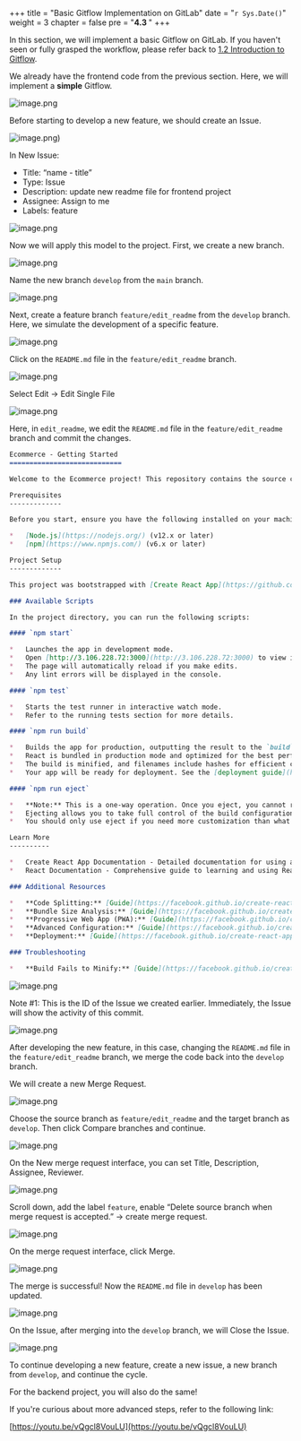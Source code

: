 +++
title = "Basic Gitflow Implementation on GitLab"
date = "`r Sys.Date()`" 
weight = 3
chapter = false
pre = "<b>4.3 </b>"
+++


In this section, we will implement a basic Gitflow on GitLab. If you haven't seen or fully grasped the workflow, please refer back to [1.2 Introduction to Gitflow](1-introduction/1.2-gitflow).

We already have the frontend code from the previous section. Here, we will implement a **simple** Gitflow.

![image.png](/images/4-setupgitlab/4.3-gitflow/image.png?featherlight=false&width=60pc)

Before starting to develop a new feature, we should create an Issue.

![image.png](/images/4-setupgitlab/4.3-gitflow/image1.png?featherlight=false&width=60pc))

In New Issue:

- Title: “name - title”
- Type: Issue
- Description: update new readme file for frontend project
- Assignee: Assign to me
- Labels: feature

![image.png](/images/4-setupgitlab/4.3-gitflow/image2.png?featherlight=false&width=60pc)

Now we will apply this model to the project. First, we create a new branch.

![image.png](/images/4-setupgitlab/4.3-gitflow/image3.png?featherlight=false&width=60pc)

Name the new branch `develop` from the `main` branch.

![image.png](/images/4-setupgitlab/4.3-gitflow/image15.png?featherlight=false&width=40pc)

Next, create a feature branch `feature/edit_readme` from the `develop` branch. Here, we simulate the development of a specific feature.

![image.png](/images/4-setupgitlab/4.3-gitflow/image16.png?featherlight=false&width=40pc)

Click on the `README.md` file in the `feature/edit_readme` branch.

![image.png](/images/4-setupgitlab/4.3-gitflow/image4.png?featherlight=false&width=60pc)

Select Edit → Edit Single File 

![image.png](/images/4-setupgitlab/4.3-gitflow/image5.png?featherlight=false&width=60pc)

Here, in `edit_readme`, we edit the `README.md` file in the `feature/edit_readme` branch and commit the changes.

```markdown
Ecommerce - Getting Started
============================

Welcome to the Ecommerce project! This repository contains the source code for an online shoe store built using React. This guide will help you get started with setting up, running, and deploying the project.

Prerequisites
-------------

Before you start, ensure you have the following installed on your machine:

*   [Node.js](https://nodejs.org/) (v12.x or later)
*   [npm](https://www.npmjs.com/) (v6.x or later)

Project Setup
-------------

This project was bootstrapped with [Create React App](https://github.com/facebook/create-react-app).

### Available Scripts

In the project directory, you can run the following scripts:

#### `npm start`

*   Launches the app in development mode.
*   Open [http://3.106.228.72:3000](http://3.106.228.72:3000) to view it in the browser.
*   The page will automatically reload if you make edits.
*   Any lint errors will be displayed in the console.

#### `npm test`

*   Starts the test runner in interactive watch mode.
*   Refer to the running tests section for more details.

#### `npm run build`

*   Builds the app for production, outputting the result to the `build` folder.
*   React is bundled in production mode and optimized for the best performance.
*   The build is minified, and filenames include hashes for efficient caching.
*   Your app will be ready for deployment. See the [deployment guide](https://facebook.github.io/create-react-app/docs/deployment) for more information.

#### `npm run eject`

*   **Note:** This is a one-way operation. Once you eject, you cannot revert this action.
*   Ejecting allows you to take full control of the build configurations (webpack, Babel, ESLint, etc.).
*   You should only use eject if you need more customization than what Create React App provides.

Learn More
----------

*   Create React App Documentation - Detailed documentation for using and configuring Create React App.
*   React Documentation - Comprehensive guide to learning and using React.

### Additional Resources

*   **Code Splitting:** [Guide](https://facebook.github.io/create-react-app/docs/code-splitting) on how to split your code into smaller bundles.
*   **Bundle Size Analysis:** [Guide](https://facebook.github.io/create-react-app/docs/analyzing-the-bundle-size) for analyzing the size of your bundles.
*   **Progressive Web App (PWA):** [Guide](https://facebook.github.io/create-react-app/docs/making-a-progressive-web-app) on making your app a PWA.
*   **Advanced Configuration:** [Guide](https://facebook.github.io/create-react-app/docs/advanced-configuration) for advanced customization.
*   **Deployment:** [Guide](https://facebook.github.io/create-react-app/docs/deployment) on how to deploy your app to different hosting platforms.

### Troubleshooting

*   **Build Fails to Minify:** [Guide](https://facebook.github.io/create-react-app/docs/troubleshooting#npm-run-build-fails-to-minify) to troubleshoot issues with the build process.
```

![image.png](/images/4-setupgitlab/4.3-gitflow/image6.png?featherlight=false&width=60pc)

Note #1: This is the ID of the Issue we created earlier. Immediately, the Issue will show the activity of this commit.

![image.png](/images/4-setupgitlab/4.3-gitflow/image7.png?featherlight=false&width=60pc)

After developing the new feature, in this case, changing the `README.md` file in the `feature/edit_readme` branch, we merge the code back into the `develop` branch.

We will create a new Merge Request.

![image.png](/images/4-setupgitlab/4.3-gitflow/image8.png?featherlight=false&width=60pc)

Choose the source branch as `feature/edit_readme` and the target branch as `develop`. Then click Compare branches and continue.

![image.png](/images/4-setupgitlab/4.3-gitflow/image9.png?featherlight=false&width=60pc)

On the New merge request interface, you can set Title, Description, Assignee, Reviewer.

![image.png](/images/4-setupgitlab/4.3-gitflow/image10.png?featherlight=false&width=60pc)

Scroll down, add the label `feature`, enable “Delete source branch when merge request is accepted.” → create merge request.

![image.png](/images/4-setupgitlab/4.3-gitflow/image11.png?featherlight=false&width=60pc)

On the merge request interface, click Merge.

![image.png](/images/4-setupgitlab/4.3-gitflow/image12.png?featherlight=false&width=60pc)

The merge is successful! Now the `README.md` file in `develop` has been updated.

![image.png](/images/4-setupgitlab/4.3-gitflow/image13.png?featherlight=false&width=60pc)

On the Issue, after merging into the `develop` branch, we will Close the Issue.

![image.png](/images/4-setupgitlab/4.3-gitflow/image14.png?featherlight=false&width=60pc)

To continue developing a new feature, create a new issue, a new branch from `develop`, and continue the cycle.

For the backend project, you will also do the same!

If you're curious about more advanced steps, refer to the following link:

[https://youtu.be/vQgcl8VouLU](https://youtu.be/vQgcl8VouLU)

